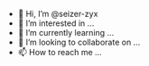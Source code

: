 - 👋 Hi, I’m @seizer-zyx
- 👀 I’m interested in ...
- 🌱 I’m currently learning ...
- 💞️ I’m looking to collaborate on ...
- 📫 How to reach me ...

<!---
seizer-zyx/seizer-zyx is a ✨ special ✨ repository because its `README.md` (this file) appears on your GitHub profile.
You can click the Preview link to take a look at your changes.
--->

